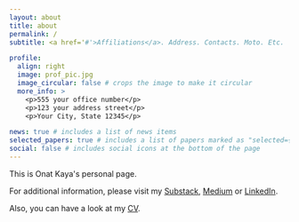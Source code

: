 ```yaml
---
layout: about
title: about
permalink: /
subtitle: <a href='#'>Affiliations</a>. Address. Contacts. Moto. Etc.

profile:
  align: right
  image: prof_pic.jpg
  image_circular: false # crops the image to make it circular
  more_info: >
    <p>555 your office number</p>
    <p>123 your address street</p>
    <p>Your City, State 12345</p>

news: true # includes a list of news items
selected_papers: true # includes a list of papers marked as "selected={true}"
social: false # includes social icons at the bottom of the page
---
```



This is Onat Kaya's personal page.

For additional information, please visit my [Substack](https://onatkaya.substack.com), [Medium](https://medium.com/@mronatkaya) or [LinkedIn](https://www.linkedin.com/in/onat-kaya2/). 

Also, you can have a look at my [CV](https://petropoulakispanagiotis.github.io/cv/). 
